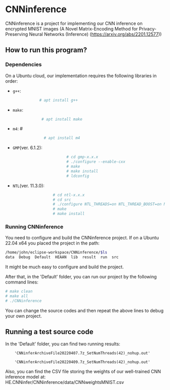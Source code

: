 # CNNinference

CNNinference is a project for implementing our CNN inference on  encrypted MNIST images (A Novel Matrix-Encoding Method for Privacy-Preserving Neural Networks (Inference) (https://arxiv.org/abs/2201.12577))

## How to run this program? 

### Dependencies

On a Ubuntu cloud, our implementation requires the following libraries in order:
* `g++`:      
```sh
               # apt install g++ 
```

* `make`:       
```sh
                # apt install make
```

* `m4`: #        
```sh
                 # apt install m4
```

* `GMP`(ver. 6.1.2):      
```sh
                           # cd gmp-x.x.x  
                           # ./configure --enable-cxx  
                           # make
                           # make install
                           # ldconfig
```

* `NTL`(ver. 11.3.0): 
```sh
                     # cd ntl-x.x.x
                     # cd src
                     # ./configure NTL_THREADS=on NTL_THREAD_BOOST=on NTL_EXCEPTIONS=on
                     # make
                     # make install
```

### Running CNNinference 

You need to configure and build the CNNinference project. If on a Ubuntu 22.04 x64 you placed the project in the path:
```sh
/home/john/eclipse-workspace/CNNinference/$ls
data  Debug  Default  HEAAN  lib  result  run  src
```
It might be much easy to configure and build the project.  

After that, in the 'Default' folder, you can run our project by the following command lines:

```sh
# make clean
# make all
# ./CNNinference
``` 

You can change the source codes and then repeat the above lines to debug your own project.

## Running a test source code

In the 'Default' folder, you can find two running results:   

        'CNNinferArchiveFile20220407.7z_SetNumThreads(42)_nohup.out'  

        'CNNinferArchiveFile20220409.7z_SetNumThreads(42)_nohup.out'
        
        
  
  
Also, you can find the CSV file storing the weights of our well-trained CNN inference model at:
        HE.CNNinfer/CNNinference/data/CNNweightsMNIST.csv


            
            
     



 


